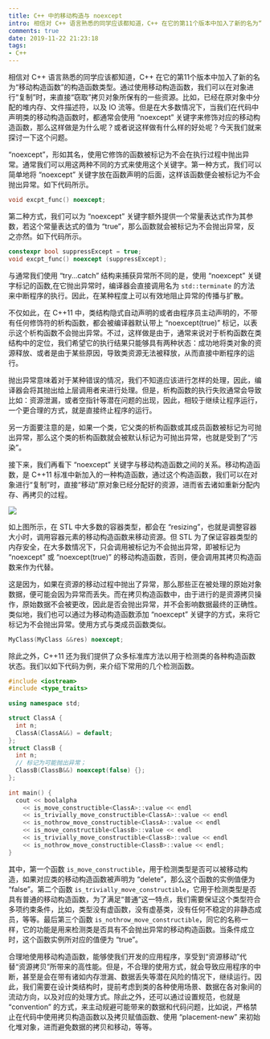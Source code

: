 ```yaml
---
title: C++ 中的移动构造与 noexcept
intro: 相信对 C++ 语言熟悉的同学应该都知道，C++ 在它的第11个版本中加入了新的名为“移动构造函数”的构造函数类型。通过使用移动构造函数，我们可以在对象进行“复制”时，来直接“窃取”拷贝对象所保有的一些资源。比如，已经在原对象中分配的堆内存、文件描述符，以及 IO 流等。但是在大多数情况下，当我们在代码中声明类的移动构造函数时，都通常会使用 “noexcept” 关键字来修饰对应的移动构造函数，那么这样做是为什么呢？或者说这样做有什么样的好处呢？今天我们就来探讨一下这个问题。
comments: true
date: 2019-11-22 21:23:18
tags:
- C++
---
```


相信对 C++ 语言熟悉的同学应该都知道，C++ 在它的第11个版本中加入了新的名为“移动构造函数”的构造函数类型。通过使用移动构造函数，我们可以在对象进行“复制”时，来直接“窃取”拷贝对象所保有的一些资源。比如，已经在原对象中分配的堆内存、文件描述符，以及 IO 流等。但是在大多数情况下，当我们在代码中声明类的移动构造函数时，都通常会使用 “noexcept” 关键字来修饰对应的移动构造函数，那么这样做是为什么呢？或者说这样做有什么样的好处呢？今天我们就来探讨一下这个问题。

“noexcept”，形如其名，使用它修饰的函数被标记为不会在执行过程中抛出异常。通常我们可以用这两种不同的方式来使用这个关键字。第一种方式，我们可以简单地将 “noexcept” 关键字放在函数声明的后面，这样该函数便会被标记为不会抛出异常。如下代码所示。

```cpp
void excpt_func() noexcept;
```

第二种方式，我们可以为 “noexcept” 关键字额外提供一个常量表达式作为其参数，若这个常量表达式的值为 “true”，那么函数就会被标记为不会抛出异常，反之亦然。如下代码所示。

```cpp
constexpr bool suppressExcept = true;
void excpt_func() noexcept (suppressExcept);
```

与通常我们使用 “try...catch” 结构来捕获异常所不同的是，使用 “noexcept” 关键字标记的函数,在它抛出异常时，编译器会直接调用名为 `std::terminate` 的方法来中断程序的执行。因此，在某种程度上可以有效地阻止异常的传播与扩散。

不仅如此，在 C++11 中，类结构隐式自动声明的或者由程序员主动声明的，不带有任何修饰符的析构函数，都会被编译器默认带上 “noexcept(true)” 标记，以表示这个析构函数不会抛出异常。不过，这样做是由于，通常来说对于析构函数在类结构中的定位，我们希望它的执行结果只能够具有两种状态：成功地将类对象的资源释放、或者是由于某些原因，导致类资源无法被释放，从而直接中断程序的运行。

抛出异常意味着对于某种错误的情况，我们不知道应该进行怎样的处理，因此，编译器会将其抛出给上层调用者来进行处理。但是，析构函数的执行失败通常会导致比如：资源泄漏，或者空指针等潜在问题的出现，因此，相较于继续让程序运行，一个更合理的方式，就是直接终止程序的运行。

另一方面要注意的是，如果一个类，它父类的析构函数或其成员函数被标记为可抛出异常，那么这个类的析构函数就会被默认标记为可抛出异常，也就是受到了“污染”。

接下来，我们再看下 “noexcept” 关键字与移动构造函数之间的关系。移动构造函数，是 C++11 标准中新加入的一种构造函数，通过这个构造函数，我们可以在对象进行“复制”时，直接“移动”原对象已经分配好的资源，进而省去诸如重新分配内存、再拷贝的过程。

![](1.png)

如上图所示，在 STL 中大多数的容器类型，都会在 “resizing”，也就是调整容器大小时，调用容器元素的移动构造函数来移动资源。但 STL 为了保证容器类型的内存安全，在大多数情况下，只会调用被标记为不会抛出异常，即被标记为 “noexcept” 或 “noexcept(true)” 的移动构造函数，否则，便会调用其拷贝构造函数来作为代替。

这是因为，如果在资源的移动过程中抛出了异常，那么那些正在被处理的原始对象数据，便可能会因为异常而丢失。而在拷贝构造函数中，由于进行的是资源拷贝操作，原始数据不会被更改，因此是否会抛出异常，并不会影响数据最终的正确性。类似地，我们也可以通过为移动构造函数添加 “noexcept” 关键字的方式，来将它标记为不会抛出异常。使用方式与类成员函数类似。

```cpp
MyClass(MyClass &&res) noexcept;
```

除此之外，C++11 还为我们提供了众多标准库方法以用于检测类的各种构造函数状态。我们以如下代码为例，来介绍下常用的几个检测函数。

```cpp
#include <iostream>
#include <type_traits>
 
using namespace std;

struct ClassA {
  int n;
  ClassA(ClassA&&) = default;
};
struct ClassB {
  int n;
  // 标记为可能抛出异常；
  ClassB(ClassB&&) noexcept(false) {};
};
 
int main() {
  cout << boolalpha
    << is_move_constructible<ClassA>::value << endl
    << is_trivially_move_constructible<ClassA>::value << endl
    << is_nothrow_move_constructible<ClassA>::value << endl
    << is_move_constructible<ClassB>::value << endl
    << is_trivially_move_constructible<ClassB>::value << endl
    << is_nothrow_move_constructible<ClassB>::value << endl;
}
```

其中，第一个函数 `is_move_constructible`，用于检测类型是否可以被移动构造，如果对应类的移动构造函数被声明为 “delete”，那么这个函数的实例值便为 “false”。第二个函数 `is_trivially_move_constructible`，它用于检测类型是否具有普通的移动构造函数，为了满足“普通”这一特点，我们需要保证这个类型符合多项约束条件，比如，类型没有虚函数，没有虚基类，没有任何不稳定的非静态成员，等等。最后第三个函数 `is_nothrow_move_constructible`，同它的名称一样，它的功能是用来检测类是否具有不会抛出异常的移动构造函数。当条件成立时，这个函数实例所对应的值便为 “true”。

合理地使用移动构造函数，能够使我们开发的应用程序，享受到“资源移动”代替“资源拷贝”所带来的高性能。但是，不合理的使用方式，就会导致应用程序的中断，甚至是会在带有诸如内存泄漏、数据丢失等潜在风险的情况下，继续运行。因此，我们需要在设计类结构时，提前考虑到类的各种使用场景、数据在各对象间的流动方向，以及对应的处理方式。除此之外，还可以通过设置规范，也就是 “convention” 的方式，来主动规避可能带来的数据和代码问题，比如说，严格禁止在代码中使用拷贝构造函数以及拷贝赋值函数、使用 “placement-new” 来初始化堆对象，进而避免数据的拷贝和移动，等等。
